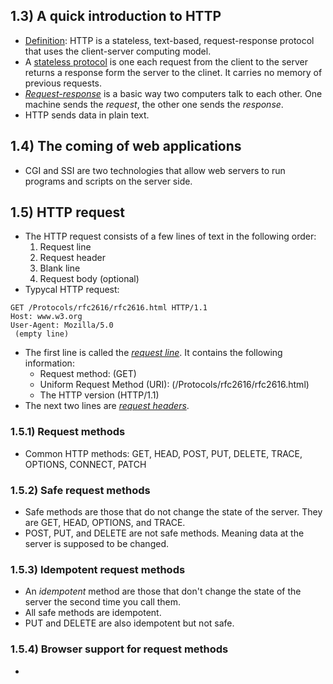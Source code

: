 ## 1.3) A quick introduction to HTTP
* <u>Definition</u>: HTTP is a stateless, text-based, request-response protocol that uses the client-server computing model.
* A <u>stateless protocol</u> is one each request from the client to the server returns a response form the server to the clinet. It carries no memory of previous requests.
* <u>*Request-response*</u> is a basic way two computers talk to each other. One machine sends the *request*, the other one sends the *response*.
* HTTP sends data in plain text.

## 1.4) The coming of web applications
* CGI and SSI are two technologies that allow web servers to run programs and scripts on the server side.

## 1.5) HTTP request
* The HTTP request consists of a few lines of text in the following order:
  1. Request line
  2. Request header
  3. Blank line
  4. Request body (optional)
* Typycal HTTP request:
``` HTTP
GET /Protocols/rfc2616/rfc2616.html HTTP/1.1
Host: www.w3.org
User-Agent: Mozilla/5.0
 (empty line)
```
* The first line is called the <u>*request line*</u>. It contains the following information:
  * Request method: (GET)
  * Uniform Request Method (URI): (/Protocols/rfc2616/rfc2616.html)
  * The HTTP version (HTTP/1.1) 
* The next two lines are <u>*request headers*</u>.

### 1.5.1) Request methods
* Common HTTP methods: GET, HEAD, POST, PUT, DELETE, TRACE, OPTIONS, CONNECT, PATCH

### 1.5.2) Safe request methods
* Safe methods are those that do not change the state of the server. They are GET, HEAD, OPTIONS, and TRACE.
* POST, PUT, and DELETE are not safe methods. Meaning data at the server is supposed to be changed.

### 1.5.3) Idempotent request methods
* An *idempotent* method are those that don't change the state of the server the second time you call them.
* All safe methods are idempotent.
* PUT and DELETE are also idempotent but not safe.

### 1.5.4) Browser support for request methods
* 
